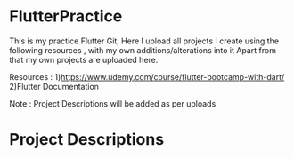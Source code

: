 # FlutterPractice

This is my practice Flutter Git,
Here I upload all projects I create using the following resources , with my own additions/alterations into it
Apart from that my own projects are uploaded here.

Resources : 
1)https://www.udemy.com/course/flutter-bootcamp-with-dart/
2)Flutter Documentation

Note : Project Descriptions will be added as per uploads

# Project Descriptions
